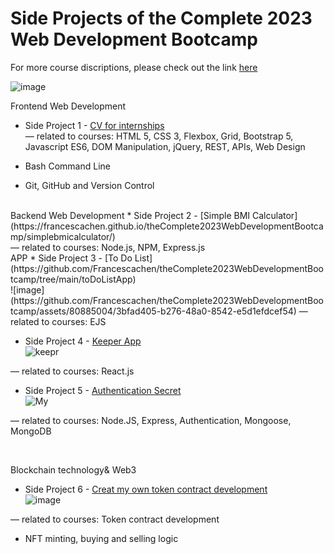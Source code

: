 # Side Projects of the Complete 2023 Web Development Bootcamp
For more course discriptions, please check out the link [here](https://www.udemy.com/course/the-complete-web-development-bootcamp/)

![image](https://user-images.githubusercontent.com/80885004/236389889-84ed8c57-e69f-428c-b5ea-fcaa222da50c.png)

Frontend Web Development
* Side Project 1 - [CV for internships](https://francescachen.github.io/theComplete2023WebDevelopmentBootcamp/internGremlinWorks/) <br>
— related to courses: HTML 5, CSS 3, Flexbox, Grid, Bootstrap 5, Javascript ES6, DOM Manipulation, jQuery, REST, APIs, Web Design

* Bash Command Line

* Git, GitHub and Version Control
<br>
Backend Web Development
* Side Project 2 - [Simple BMI Calculator](https://francescachen.github.io/theComplete2023WebDevelopmentBootcamp/simplebmicalculator/) <br>
— related to courses: Node.js, NPM, Express.js
<br>
APP
* Side Project 3 - [To Do List](https://github.com/Francescachen/theComplete2023WebDevelopmentBootcamp/tree/main/toDoListApp) <br>
![image](https://github.com/Francescachen/theComplete2023WebDevelopmentBootcamp/assets/80885004/3bfad405-b276-48a0-8542-e5d1efdcef54)
— related to courses: EJS

* Side Project 4 - [Keeper App](https://github.com/Francescachen/theComplete2023WebDevelopmentBootcamp/tree/main/reactKeeperApp) <br>
![keepr](https://github.com/Francescachen/theComplete2023WebDevelopmentBootcamp/assets/80885004/8adc49df-22f9-4185-9fb8-60e0d4882a07)

— related to courses: React.js

* Side Project 5 - [Authentication Secret](https://github.com/Francescachen/theComplete2023WebDevelopmentBootcamp/tree/main/authenticationSecrets) <br>
![My](https://github.com/Francescachen/theComplete2023WebDevelopmentBootcamp/assets/80885004/ae0872f5-6864-4646-9bf6-8944f85ce6ca)

— related to courses: Node.JS, Express, Authentication, Mongoose, MongoDB

<br>

Blockchain technology& Web3
* Side Project 6 - [Creat my own token contract development](https://github.com/Francescachen/theComplete2023WebDevelopmentBootcamp/tree/main/myOwnCryptoTokenARI) <br>
![image](https://github.com/Francescachen/theComplete2023WebDevelopmentBootcamp/assets/80885004/d29a4a08-60f9-44fe-a9b2-4229ec897c1c)

— related to courses: Token contract development

* NFT minting, buying and selling logic
